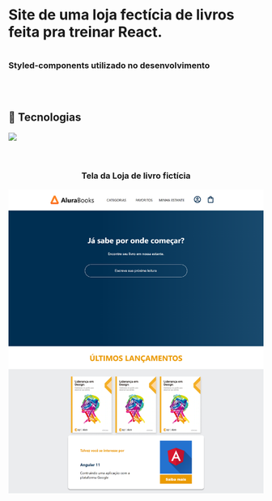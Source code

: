 # <h1>Site de uma loja fectícia de livros feita pra treinar React.</h1>

# <h3><b>Styled-components utilizado no desenvolvimento</b></h3>
<br>
<br>

## 🚀 Tecnologias
<div>
  <img src="https://img.shields.io/badge/React-20232A?style=for-the-badge&logo=react&logoColor=61DAFB">
</div>
<!-- ## Tecnologias utilizadas durante o curso
* JavaScript
 -->
<!-- ## Tecnologias utilizadas no projeto
* HTML
* CSS -->
<br>
<br>
<h3 align="center">Tela da Loja de livro fictícia</h3>
<div align="center">
  <img src="https://github.com/DeangellesES/loja_de_livros_simples_ficticia-REACT/blob/main/telaUnica.png" width="800">
</div>
